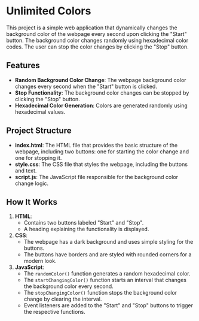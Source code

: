 # Unlimited Colors

This project is a simple web application that dynamically changes the background color of the webpage every second upon clicking the "Start" button. The background color changes randomly using hexadecimal color codes. The user can stop the color changes by clicking the "Stop" button.

## Features

- **Random Background Color Change**: The webpage background color changes every second when the "Start" button is clicked.
- **Stop Functionality**: The background color changes can be stopped by clicking the "Stop" button.
- **Hexadecimal Color Generation**: Colors are generated randomly using hexadecimal values.

## Project Structure

- **index.html**: The HTML file that provides the basic structure of the webpage, including two buttons: one for starting the color change and one for stopping it.
- **style.css**: The CSS file that styles the webpage, including the buttons and text.
- **script.js**: The JavaScript file responsible for the background color change logic.

## How It Works

1. **HTML**:
    - Contains two buttons labeled "Start" and "Stop".
    - A heading explaining the functionality is displayed.
2. **CSS**:
    - The webpage has a dark background and uses simple styling for the buttons.
    - The buttons have borders and are styled with rounded corners for a modern look.
3. **JavaScript**:
    - The `randomColor()` function generates a random hexadecimal color.
    - The `startChangingColor()` function starts an interval that changes the background color every second.
    - The `stopChangingColor()` function stops the background color change by clearing the interval.
    - Event listeners are added to the "Start" and "Stop" buttons to trigger the respective functions.


